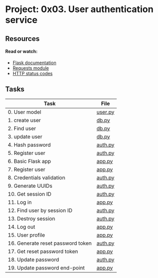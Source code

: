 # Project: 0x03. User authentication service

## Resources

#### Read or watch:

- [Flask documentation](https://intranet.alxswe.com/rltoken/lKExyvivrrW4eh0eI8UV6A)
- [Requests module](https://intranet.alxswe.com/rltoken/py7LuuD1u2MUwcaf8wnDzQ)
- [HTTP status codes](https://intranet.alxswe.com/rltoken/cj-mc5ZHp_KyXn1yikHC0A)

## Tasks

| Task                              | File                 |
| --------------------------------- | -------------------- |
| 0. User model                     | [user.py](./user.py) |
| 1. create user                    | [db.py](./db.py)     |
| 2. Find user                      | [db.py](./db.py)     |
| 3. update user                    | [db.py](./db.py)     |
| 4. Hash password                  | [auth.py](./auth.py) |
| 5. Register user                  | [auth.py](./auth.py) |
| 6. Basic Flask app                | [app.py](./app.py)   |
| 7. Register user                  | [app.py](./app.py)   |
| 8. Credentials validation         | [auth.py](./auth.py) |
| 9. Generate UUIDs                 | [auth.py](./auth.py) |
| 10. Get session ID                | [auth.py](./auth.py) |
| 11. Log in                        | [app.py](./app.py)   |
| 12. Find user by session ID       | [auth.py](./auth.py) |
| 13. Destroy session               | [auth.py](./auth.py) |
| 14. Log out                       | [app.py](./app.py)   |
| 15. User profile                  | [app.py](./app.py)   |
| 16. Generate reset password token | [auth.py](./auth.py) |
| 17. Get reset password token      | [app.py](./app.py)   |
| 18. Update password               | [auth.py](./auth.py) |
| 19. Update password end-point     | [app.py](./app.py)   |
